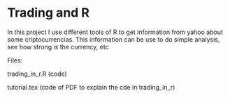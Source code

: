 # Trading and R
In this project I use different tools of R to get information from yahoo about some criptocurrencias. This information can be use to do simple analysis, see how strong is the currency, etc

Files:

trading_in_r.R (code)

tutorial.tex (code of PDF to explain the cde in trading_in_r)
